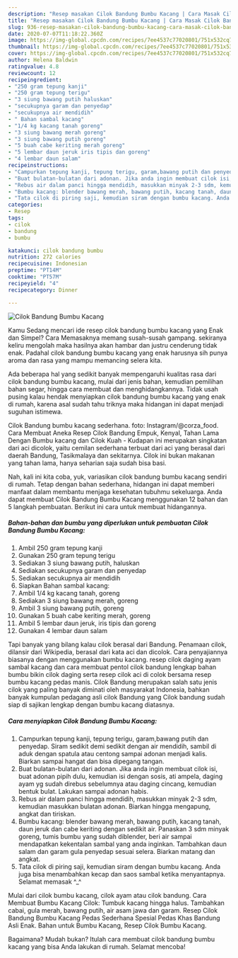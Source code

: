 ```yaml
---
description: "Resep masakan Cilok Bandung Bumbu Kacang | Cara Masak Cilok Bandung Bumbu Kacang Yang Sempurna"
title: "Resep masakan Cilok Bandung Bumbu Kacang | Cara Masak Cilok Bandung Bumbu Kacang Yang Sempurna"
slug: 936-resep-masakan-cilok-bandung-bumbu-kacang-cara-masak-cilok-bandung-bumbu-kacang-yang-sempurna
date: 2020-07-07T11:18:22.360Z
image: https://img-global.cpcdn.com/recipes/7ee4537c77020801/751x532cq70/cilok-bandung-bumbu-kacang-foto-resep-utama.jpg
thumbnail: https://img-global.cpcdn.com/recipes/7ee4537c77020801/751x532cq70/cilok-bandung-bumbu-kacang-foto-resep-utama.jpg
cover: https://img-global.cpcdn.com/recipes/7ee4537c77020801/751x532cq70/cilok-bandung-bumbu-kacang-foto-resep-utama.jpg
author: Helena Baldwin
ratingvalue: 4.8
reviewcount: 12
recipeingredient:
- "250 gram tepung kanji"
- "250 gram tepung terigu"
- "3 siung bawang putih haluskan"
- "secukupnya garam dan penyedap"
- "secukupnya air mendidih"
- " Bahan sambal kacang"
- "1/4 kg kacang tanah goreng"
- "3 siung bawang merah goreng"
- "3 siung bawang putih goreng"
- "5 buah cabe keriting merah goreng"
- "5 lembar daun jeruk iris tipis dan goreng"
- "4 lembar daun salam"
recipeinstructions:
- "Campurkan tepung kanji, tepung terigu, garam,bawang putih dan penyedap. Siram sedikit demi sedikit dengan air mendidih, sambil di aduk dengan spatula atau centong sampai adonan menjadi kalis. Biarkan sampai hangat dan bisa dipegang tangan."
- "Buat bulatan-bulatan dari adonan. Jika anda ingin membuat cilok isi, buat adonan pipih dulu, kemudian isi dengan sosis, ati ampela, daging ayam yg sudah direbus sebelumnya atau daging cincang, kemudian bentuk bulat. Lakukan sampai adonan habis."
- "Rebus air dalam panci hingga mendidih, masukkan minyak 2-3 sdm, kemudian masukkan bulatan adonan. Biarkan hingga mengapung, angkat dan tiriskan."
- "Bumbu kacang: blender bawang merah, bawang putih, kacang tanah, daun jeruk dan cabe keriting dengan sedikit air. Panaskan 3 sdm minyak goreng, tumis bumbu yang sudah diblender, beri air sampai mendapatkan kekentalan sambal yang anda inginkan. Tambahkan daun salam dan garam gula penyedap sesuai selera. Biarkan matang dan angkat."
- "Tata cilok di piring saji, kemudian siram dengan bumbu kacang. Anda juga bisa menambahkan kecap dan saos sambal ketika menyantapnya. Selamat memasak ^_^"
categories:
- Resep
tags:
- cilok
- bandung
- bumbu

katakunci: cilok bandung bumbu 
nutrition: 272 calories
recipecuisine: Indonesian
preptime: "PT14M"
cooktime: "PT57M"
recipeyield: "4"
recipecategory: Dinner

---
```



![Cilok Bandung Bumbu Kacang](https://img-global.cpcdn.com/recipes/7ee4537c77020801/751x532cq70/cilok-bandung-bumbu-kacang-foto-resep-utama.jpg)

Kamu Sedang mencari ide resep cilok bandung bumbu kacang yang Enak dan Simpel? Cara Memasaknya memang susah-susah gampang. sekiranya keliru mengolah maka hasilnya akan hambar dan justru cenderung tidak enak. Padahal cilok bandung bumbu kacang yang enak harusnya sih punya aroma dan rasa yang mampu memancing selera kita.

Ada beberapa hal yang sedikit banyak mempengaruhi kualitas rasa dari cilok bandung bumbu kacang, mulai dari jenis bahan, kemudian pemilihan bahan segar, hingga cara membuat dan menghidangkannya. Tidak usah pusing kalau hendak menyiapkan cilok bandung bumbu kacang yang enak di rumah, karena asal sudah tahu triknya maka hidangan ini dapat menjadi suguhan istimewa.

Cilok Bandung bumbu kacang sederhana. foto: Instagram/@corza_food. Cara Membuat Aneka Resep Cilok Bandung Empuk, Kenyal, Tahan Lama Dengan Bumbu kacang dan Cilok Kuah - Kudapan ini merupakan singkatan dari aci dicolok, yaitu cemilan sederhana terbuat dari aci yang berasal dari daerah Bandung, Tasikmalaya dan sekitarnya. Cilok ini bukan makanan yang tahan lama, hanya seharian saja sudah bisa basi.


Nah, kali ini kita coba, yuk, variasikan cilok bandung bumbu kacang sendiri di rumah. Tetap dengan bahan sederhana, hidangan ini dapat memberi manfaat dalam membantu menjaga kesehatan tubuhmu sekeluarga. Anda dapat membuat Cilok Bandung Bumbu Kacang menggunakan 12 bahan dan 5 langkah pembuatan. Berikut ini cara untuk membuat hidangannya.

<!--inarticleads1-->

##### Bahan-bahan dan bumbu yang diperlukan untuk pembuatan Cilok Bandung Bumbu Kacang:

1. Ambil 250 gram tepung kanji
1. Gunakan 250 gram tepung terigu
1. Sediakan 3 siung bawang putih, haluskan
1. Sediakan secukupnya garam dan penyedap
1. Sediakan secukupnya air mendidih
1. Siapkan  Bahan sambal kacang:
1. Ambil 1/4 kg kacang tanah, goreng
1. Sediakan 3 siung bawang merah, goreng
1. Ambil 3 siung bawang putih, goreng
1. Gunakan 5 buah cabe keriting merah, goreng
1. Ambil 5 lembar daun jeruk, iris tipis dan goreng
1. Gunakan 4 lembar daun salam


Tapi banyak yang bilang kalau cilok berasal dari Bandung. Penamaan cilok, dilansir dari Wikipedia, berasal dari kata aci dan dicolok. Cara penyajiannya biasanya dengan menggunakan bumbu kacang. resep cilok daging ayam sambal kacang dan cara membuat pentol cilok bandung lengkap bahan bumbu bikin cilok daging serta resep cilok aci di colok bersama resep bumbu kacang pedas manis. Cilok Bandung merupakan salah satu jenis cilok yang paling banyak diminati oleh masyarakat Indonesia, bahkan banyak kumpulan pedagang asli cilok Bandung yang Cilok bandung sudah siap di sajikan lengkap dengan bumbu kacang diatasnya. 

<!--inarticleads2-->

##### Cara menyiapkan Cilok Bandung Bumbu Kacang:

1. Campurkan tepung kanji, tepung terigu, garam,bawang putih dan penyedap. Siram sedikit demi sedikit dengan air mendidih, sambil di aduk dengan spatula atau centong sampai adonan menjadi kalis. Biarkan sampai hangat dan bisa dipegang tangan.
1. Buat bulatan-bulatan dari adonan. Jika anda ingin membuat cilok isi, buat adonan pipih dulu, kemudian isi dengan sosis, ati ampela, daging ayam yg sudah direbus sebelumnya atau daging cincang, kemudian bentuk bulat. Lakukan sampai adonan habis.
1. Rebus air dalam panci hingga mendidih, masukkan minyak 2-3 sdm, kemudian masukkan bulatan adonan. Biarkan hingga mengapung, angkat dan tiriskan.
1. Bumbu kacang: blender bawang merah, bawang putih, kacang tanah, daun jeruk dan cabe keriting dengan sedikit air. Panaskan 3 sdm minyak goreng, tumis bumbu yang sudah diblender, beri air sampai mendapatkan kekentalan sambal yang anda inginkan. Tambahkan daun salam dan garam gula penyedap sesuai selera. Biarkan matang dan angkat.
1. Tata cilok di piring saji, kemudian siram dengan bumbu kacang. Anda juga bisa menambahkan kecap dan saos sambal ketika menyantapnya. Selamat memasak ^_^


Mulai dari cilok bumbu kacang, cilok ayam atau cilok bandung. Cara Membuat Bumbu Kacang Cilok: Tumbuk kacang hingga halus. Tambahkan cabai, gula merah, bawang putih, air asam jawa dan garam. Resep Cilok Bandung Bumbu Kacang Pedas Sederhana Spesial Pedas Khas Bandung Asli Enak. Bahan untuk Bumbu Kacang, Resep Cilok Bumbu Kacang. 

Bagaimana? Mudah bukan? Itulah cara membuat cilok bandung bumbu kacang yang bisa Anda lakukan di rumah. Selamat mencoba!
